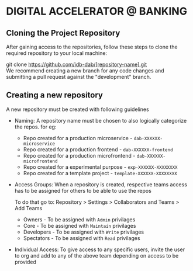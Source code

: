 # DIGITAL ACCELERATOR @ BANKING

## Cloning the Project Repository

After gaining access to the repositories, follow these steps to clone the required repository to your local machine:

git clone https://github.com/idb-dab/[repository-name].git  
We recommend creating a new branch for any code changes and submitting a pull request against the "development" branch.

## Creating a new repository

A new repository must be created with following guidelines

- Naming: A repository name must be chosen to also logically categorize the repos. for eg:
  - Repo created for a production microservice - `dab-XXXXXX-microservice`
  - Repo created for a production frontend - `dab-XXXXXX-frontend`
  - Repo created for a production microfrontend - `dab-XXXXXX-microfrontend`
  - Repo created for a experimental purpose - `exp-XXXXXX-XXXXXXXX`
  - Repo created for a template project - `template-XXXXXX-XXXXXXXX`

- Access Groups: When a repository is created, respective teams access has to be assigned for others to be able to use the repos
  
  To do that go to: Repository > Settings > Collaborators and Teams > Add Teams
  
  - Owners - To be assigned with `Admin` privilages
  - Core - To be assigned with `Maintain` privilages
  - Developers - To be assigned with `Write` privilages
  - Spectators - To be assigned with `Read` privilages

- Individual Access: To give access to any specific users, invite the user to org and add to any of the above team depending on access to be provided
